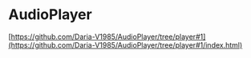 # AudioPlayer

[https://github.com/Daria-V1985/AudioPlayer/tree/player#1](https://github.com/Daria-V1985/AudioPlayer/tree/player#1/index.html)